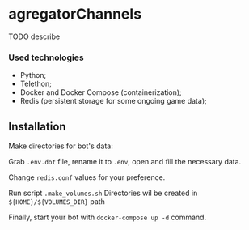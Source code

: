 # agregatorChannels

TODO describe 

### Used technologies
* Python;
* Telethon;
* Docker and Docker Compose (containerization);
* Redis (persistent storage for some ongoing game data);

## Installation
Make directories for bot's data:

Grab `.env.dot` file, rename it to `.env`, open and fill the necessary data.

Change `redis.conf` values for your preference.

Run script
`.make_volumes.sh`
Directories wil be created in `${HOME}/${VOLUMES_DIR}` path

Finally, start your bot with `docker-compose up -d` command.
